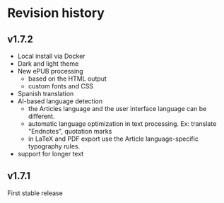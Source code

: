 # Revision history

## v1.7.2

+ Local install via Docker
+ Dark and light theme 
+ New ePUB processing
  + based on the HTML output
  + custom fonts and CSS 
+ Spanish translation
+ AI-based language detection
  + the Articles language and the user interface language can be different.
  + automatic language optimization in text processing. Ex: translate "Endnotes", quotation marks
  + in LaTeX and PDF export use the Article language-specific typography rules.
+ support for longer text    

## v1.7.1

First stable release
 